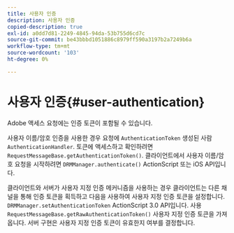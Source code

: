 ```yaml
---
title: 사용자 인증
description: 사용자 인증
copied-description: true
exl-id: a0dd7d81-2249-4845-94da-53b755d6cd7c
source-git-commit: be43bbbd1051886c8979ff590a3197b2a7249b6a
workflow-type: tm+mt
source-wordcount: '103'
ht-degree: 0%

---
```


# 사용자 인증{#user-authentication}

Adobe 액세스 요청에는 인증 토큰이 포함될 수 있습니다.

사용자 이름/암호 인증을 사용한 경우 요청에 `AuthenticationToken` 생성된 사람 `AuthenticationHandler`. 토큰에 액세스하고 확인하려면 `RequestMessageBase.getAuthenticationToken()`. 클라이언트에서 사용자 이름/암호 요청을 시작하려면 `DRMManager.authenticate()` ActionScript 또는 iOS API입니다.

클라이언트와 서버가 사용자 지정 인증 메커니즘을 사용하는 경우 클라이언트는 다른 채널을 통해 인증 토큰을 획득하고 다음을 사용하여 사용자 지정 인증 토큰을 설정합니다. `DRMManager.setAuthenticationToken` ActionScript 3.0 API입니다. 사용 `RequestMessageBase.getRawAuthenticationToken()` 사용자 지정 인증 토큰을 가져옵니다. 서버 구현은 사용자 지정 인증 토큰이 유효한지 여부를 결정합니다.
